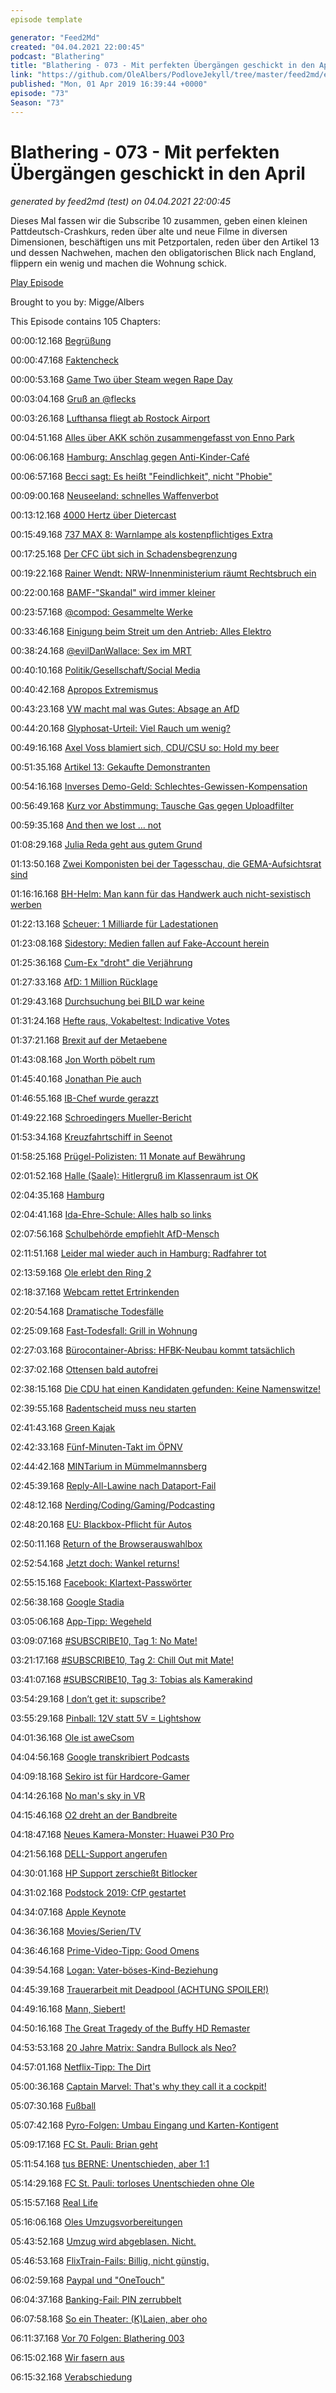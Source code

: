 ```yaml
---
episode template

generator: "Feed2Md"
created: "04.04.2021 22:00:45"
podcast: "Blathering"
title: "Blathering - 073 - Mit perfekten Übergängen geschickt in den April"
link: "https://github.com/OleAlbers/PodloveJekyll/tree/master/feed2md/example/export/seasons/4/2019/4/Blathering - 073 - Mit perfekten Übergängen geschickt in den April.md"
published: "Mon, 01 Apr 2019 16:39:44 +0000"
episode: "73"
Season: "73"
---
```


# Blathering - 073 - Mit perfekten Übergängen geschickt in den April
_generated by feed2md (test) on 04.04.2021 22:00:45_

Dieses Mal fassen wir die Subscribe 10 zusammen, geben einen kleinen Pattdeutsch-Crashkurs, reden über alte und neue Filme in diversen Dimensionen, beschäftigen uns mit Petzportalen, reden über den Artikel 13 und dessen Nachwehen, machen den obligatorischen Blick nach England, flippern ein wenig und machen die Wohnung schick.

[Play Episode](https://www.blathering.de/podlove/file/715/s/feed/c/mp3/blathering_073.mp3)

Brought to you by: Migge/Albers

This Episode contains 105 Chapters:


00:00:12.168 [Begrüßung]()

00:00:47.168 [Faktencheck]()

00:00:53.168 [Game Two über Steam wegen Rape Day](https://youtu.be/D4YlaH5aHbo?t=1678)

00:03:04.168 [Gruß an @flecks](https://twitter.com/flecks)

00:03:26.168 [Lufthansa fliegt ab Rostock Airport](https://www.ndr.de/nachrichten/mecklenburg-vorpommern/Rostock-Laage-Lufthansa-fliegt-nach-Muenchen,flughafenrostock116.html)

00:04:51.168 [Alles über AKK schön zusammengefasst von Enno Park](https://threadreaderapp.com/thread/1108006690732081152.html?refreshed=yes)

00:06:06.168 [Hamburg: Anschlag gegen Anti-Kinder-Café](http://www.spiegel.de/lebenundlernen/schule/moki-s-goodies-in-hamburg-cafe-will-keine-kinder-wird-mit-farbe-beschmiert-a-1259248.html)

00:06:57.168 [Becci sagt: Es heißt "Feindlichkeit", nicht "Phobie"](https://twitter.com/Genderbeitrag/status/1108051657613553665)

00:09:00.168 [Neuseeland: schnelles Waffenverbot](https://www.noz.de/deutschland-welt/politik/artikel/1683017/waffenverbot-in-neuseeland)

00:13:12.168 [4000 Hertz über Dietercast](https://viertausendhertz.de/frq42#t=3798)

00:15:49.168 [737 MAX 8: Warnlampe als kostenpflichtiges Extra](http://www.spiegel.de/wissenschaft/technik/boeing-737-max-fehlten-sicherheitsfunktionen-weil-sie-extra-kosten-a-1259117.html)

00:17:25.168 [Der CFC übt sich in Schadensbegrenzung](https://www.tagesspiegel.de/sport/erstes-heimspiel-nach-neonazi-eklat-chemnitzer-fc-setzt-zeichen-gegen-extremismus/24137566.html)

00:19:22.168 [Rainer Wendt: NRW-Innenministerium räumt Rechtsbruch ein](https://www.waz.de/politik/nrw-innenministerium-raeumt-im-fall-wendt-rechtsbruch-ein-id213828031.html)

00:22:00.168 [BAMF-"Skandal" wird immer kleiner](https://daserste.ndr.de/panorama/archiv/2019/BAMF-Skandal-wird-immer-kleiner,bamf204.html)

00:23:57.168 [@compod: Gesammelte Werke](https://nonotoriety.com/)

00:33:46.168 [Einigung beim Streit um den Antrieb: Alles Elektro](https://www.faz.net/aktuell/wirtschaft/unternehmen/vw-daimler-und-bmw-einigen-sich-auf-elektro-auto-strategie-16100230.html)

00:38:24.168 [@evilDanWallace: Sex im MRT](https://twitter.com/evildanwallace/status/1108715364874141696)

00:40:10.168 [Politik/Gesellschaft/Social Media]()

00:40:42.168 [Apropos Extremismus](https://www.tagesspiegel.de/politik/drohungen-per-mail-rathaeuser-in-mehreren-deutschen-staedten-geraeumt/24144810.html)

00:43:23.168 [VW macht mal was Gutes: Absage an AfD](https://twitter.com/Volksverpetzer/status/1108291262313054208)

00:44:20.168 [Glyphosat-Urteil: Viel Rauch um wenig?](https://threadreaderapp.com/thread/1108304164747120640.html)

00:49:16.168 [Axel Voss blamiert sich, CDU/CSU so: Hold my beer](https://threadreaderapp.com/thread/1108405946219401217.html)

00:51:35.168 [Artikel 13: Gekaufte Demonstranten](https://threadreaderapp.com/thread/1109881402638692352.html)

00:54:16.168 [Inverses Demo-Geld: Schlechtes-Gewissen-Kompensation](https://twitter.com/Illuminatus23/status/1106130812515373056)

00:56:49.168 [Kurz vor Abstimmung: Tausche Gas gegen Uploadfilter](https://edition.faz.net/faz-edition/wirtschaft/2019-03-26/f30a5870c08cc1e1b4524c1be19d1faf/?GEPC=s3)

00:59:35.168 [And then we lost … not](https://logbuch-netzpolitik.de/lnp293-versteckt-hintenrum)

01:08:29.168 [Julia Reda geht aus gutem Grund](http://mab.nu/2018/11/16/a-friend-called-niles/)

01:13:50.168 [Zwei Komponisten bei der Tagesschau, die GEMA-Aufsichtsrat sind](https://twitter.com/Angriffsmacht/status/1109737023265562625)

01:16:16.168 [BH-Helm: Man kann für das Handwerk auch nicht-sexistisch werben](https://pinkstinks.de/handwerk)

01:22:13.168 [Scheuer: 1 Milliarde für Ladestationen](https://t3n.de/news/e-autos-scheuer-will-eine-milliarde-euro-zusaetzlich-fuer-private-ladestationen-1153949/)

01:23:08.168 [Sidestory: Medien fallen auf Fake-Account herein](https://meedia.de/2019/03/25/bams-faellt-auf-fake-twitteraccount-von-ju-chef-kuban-herein/)

01:25:36.168 [Cum-Ex "droht" die Verjährung](https://www.tagesschau.de/wirtschaft/steuern-cumex-ermittlungen-101.html)

01:27:33.168 [AfD: 1 Million Rücklage](http://www.spiegel.de/politik/deutschland/afd-legt-eine-million-euro-fuer-moegliche-strafzahlungen-zurueck-a-1260509.html)

01:29:43.168 [Durchsuchung bei BILD war keine](http://www.taz.de/Neue-Hinweise-zu-Drohschreiben/!5582894/)

01:31:24.168 [Hefte raus, Vokabeltest: Indicative Votes](https://www.nzz.ch/international/was-bedeuten-indicative-votes-ld.1469780)

01:37:21.168 [Brexit auf der Metaebene](https://www.taz.de/!5579705/)

01:43:08.168 [Jon Worth pöbelt rum](https://twitter.com/jonworth/status/1110190491386159105)

01:45:40.168 [Jonathan Pie auch](https://www.youtube.com/watch?v=-IL2XwSkFJQ)

01:46:55.168 [IB-Chef wurde gerazzt](https://www.t-online.de/nachrichten/ausland/id_85467300/oesterreich-identitaeren-chef-erhielt-offenbar-geld-von-christchurch-attentaeter.html)

01:49:22.168 [Schroedingers Mueller-Bericht](https://www.kuechenstud.io/lagedernation/2019/03/28/ldn135-urheberrecht-mueller-report-raser-deutschlands-klimaschutz-verkehrswendeplan-ua-breitscheidplatz-brexit/?t=28:20,42:40)

01:53:34.168 [Kreuzfahrtschiff in Seenot](http://www.spiegel.de/panorama/gesellschaft/viking-sky-schiffshavarie-ist-ein-lehrstueck-ueber-menschlichkeit-a-1259586.html)

01:58:25.168 [Prügel-Polizisten: 11 Monate auf Bewährung](https://www.augsburger-allgemeine.de/augsburg/Betrunkene-Polizisten-greifen-Fluechtling-an-und-duerfen-Job-wohl-behalten-id53889061.html)

02:01:52.168 [Halle (Saale): Hitlergruß im Klassenraum ist OK](https://www.mz-web.de/halle-saale/er-rief--sieg-heil---18-jaehriger-zeigte-hitlergruss-an-schule---und-wird-nicht-bestraft-32247954)

02:04:35.168 [Hamburg]()

02:04:41.168 [Ida-Ehre-Schule: Alles halb so links](https://twitter.com/rim_light/status/1108765640888930305)

02:07:56.168 [Schulbehörde empfiehlt AfD-Mensch](http://www.taz.de/!5580115/)

02:11:51.168 [Leider mal wieder auch in Hamburg: Radfahrer tot](https://twitter.com/stammtischphilo/status/1108994472992481280)

02:13:59.168 [Ole erlebt den Ring 2](https://twitter.com/stammtischphilo/status/1108701510895128583)

02:18:37.168 [Webcam rettet Ertrinkenden](https://www.presseportal.de/blaulicht/pm/82522/4223625)

02:20:54.168 [Dramatische Todesfälle](https://www.t-online.de/nachrichten/panorama/kriminalitaet/id_85469266/hamburg-24-jaehriger-stirbt-bei-unfall-auf-koehlbrandbruecke-illegales-rennen-.html)

02:25:09.168 [Fast-Todesfall: Grill in Wohnung](https://www.mopo.de/hamburg/polizei/eltern-und-kinder-verletzt-familie-heizt-mit-holzkohlegrill-32295098)

02:27:03.168 [Bürocontainer-Abriss: HFBK-Neubau kommt tatsächlich](https://www.sprinkenhof.de/projektmanagement/projekte/aktuelle/neubau-erweiterungsbau-atelierhaus-(hfbk))

02:37:02.168 [Ottensen bald autofrei](https://twitter.com/mopo/status/1111540420025176064?s=21)

02:38:15.168 [Die CDU hat einen Kandidaten gefunden: Keine Namenswitze!](https://www.abendblatt.de/hamburg/article216734165/CDU-benennt-Wunsch-Spitzenkandidaten-fuer-Buergerschaftswahl.html)

02:39:55.168 [Radentscheid muss neu starten](https://radentscheid-hamburg.de/)

02:41:43.168 [Green Kajak](https://www.sat1regional.de/green-kayak-wer-muell-sammelt-darf-kostenlos-paddeln/)

02:42:33.168 [Fünf-Minuten-Takt im ÖPNV](https://www.abendblatt.de/hamburg/article216785393/HVV-Fahrplaene-bald-ueberfluessig-SPD-will-Hamburg-Takt-mit-5-Minuten-Garantie-an-jedem-Ort-in-Hamburg-einfuehren.html)

02:44:42.168 [MINTarium in Mümmelmannsberg](https://www.hamburg.de/bsb/pressemitteilungen/12372962/2019-03-27-bsb-eroeffnung-mintarium/)

02:45:39.168 [Reply-All-Lawine nach Dataport-Fail](https://www.mopo.de/hamburg/mega-panne-in-hamburg-stadt-mitarbeiterin-verschickt-mail---und-legt-behoerden-lahm-32280488)

02:48:12.168 [Nerding/Coding/Gaming/Podcasting]()

02:48:20.168 [EU: Blackbox-Pflicht für Autos](https://winfuture.de/news,108099.html)

02:50:11.168 [Return of the Browserauswahlbox](https://www.zdnet.de/88356657/android-bald-mit-auswahlbox-fuer-browser-und-suchmaschine/)

02:52:54.168 [Jetzt doch: Wankel returns!](https://twitter.com/stammtischphilo/status/1109158621135454210)

02:55:15.168 [Facebook: Klartext-Passwörter](https://www.zdnet.de/88356927/facebook-speichert-mehrere-hundert-millionen-passwoerter-im-klartext/)

02:56:38.168 [Google Stadia](https://twitter.com/stammtischphilo/status/1108424443905433600)

03:05:06.168 [App-Tipp: Wegeheld](https://twitter.com/tmigge/status/1111170414603051008)

03:09:07.168 [#SUBSCRIBE10, Tag 1: No Mate!](https://www.esgehtumdiewurst.com/)

03:21:17.168 [#SUBSCRIBE10, Tag 2: Chill Out mit Mate!](https://twitter.com/SebasRoth)

03:41:07.168 [#SUBSCRIBE10, Tag 3: Tobias als Kamerakind](https://twitter.com/Genderbeitrag/status/1109769923629383681)

03:54:29.168 [I don’t get it: supscribe?](https://twitter.com/stammtischphilo/status/1109060880384307201)

03:55:29.168 [Pinball: 12V statt 5V = Lightshow](https://twitter.com/stammtischphilo/status/1110637329692221441)

04:01:36.168 [Ole ist aweCsom](https://github.com/OleAlbers/aweCsome)

04:04:56.168 [Google transkribiert Podcasts](https://www.androidpolice.com/2019/03/26/google-podcasts-in-episode-search-is-coming-shows-now-being-fully-transcribed/)

04:09:18.168 [Sekiro ist für Hardcore-Gamer](https://twitter.com/stammtischphilo/status/1110449380266528768)

04:14:26.168 [No man's sky in VR](https://twitter.com/stammtischphilo/status/1110959558409756672)

04:15:46.168 [O2 dreht an der Bandbreite](https://speedof.me/)

04:18:47.168 [Neues Kamera-Monster: Huawei P30 Pro](https://www.zdnet.de/88357119/huawei-stellt-p30-pro-mit-leica-quad-camera-system-vor/)

04:21:56.168 [DELL-Support angerufen](https://www.dell.com/de-de)

04:30:01.168 [HP Support zerschießt Bitlocker](https://de.wikipedia.org/wiki/BitLocker)

04:31:02.168 [Podstock 2019: CfP gestartet](https://twitter.com/tmigge/status/1111566743175159808)

04:34:07.168 [Apple Keynote](https://www.theguardian.com/tv-and-radio/2019/mar/25/apple-tv-plus-less-a-rival-to-netflix-more-a-smug-religious-cult-oprah-winfrey-steven-spielberg)

04:36:36.168 [Movies/Serien/TV]()

04:36:46.168 [Prime-Video-Tipp: Good Omens](https://www.youtube.com/watch?v=hUJoR4vlIIs)

04:39:54.168 [Logan: Vater-böses-Kind-Beziehung](https://www.youtube.com/watch?v=o3oTvLWvzpk)

04:45:39.168 [Trauerarbeit mit Deadpool (ACHTUNG SPOILER!)](http://www.filmtabs.de/ft/2018/05/16/deadpool-2/)

04:49:16.168 [Mann, Siebert!](https://twitter.com/stammtischphilo/status/1108451810493284358)

04:50:16.168 [The Great Tragedy of the Buffy HD Remaster](https://twitter.com/stammtischphilo/status/1110969842973229056)

04:53:53.168 [20 Jahre Matrix: Sandra Bullock als Neo?](https://www.themarysue.com/sandra-bullock-almost-neo-in-the-matrix/)

04:57:01.168 [Netflix-Tipp: The Dirt](https://www.netflix.com/title/80169469)

05:00:36.168 [Captain Marvel: That's why they call it a cockpit!](https://threadreaderapp.com/thread/1110587248490078208.html)

05:07:30.168 [Fußball]()

05:07:42.168 [Pyro-Folgen: Umbau Eingang und Karten-Kontigent](https://www.mopo.de/sport/fc-st-pauli/ultras-privilegien-eingeschraenkt-derby-folgen--st--pauli-verkuendet-harte-massnahmen--32292172)

05:09:17.168 [FC St. Pauli: Brian geht](https://www.liga-zwei.de/fc-st-pauli-koglin-verlaesst-das-millerntor/)

05:11:54.168 [tus BERNE: Unentschieden, aber 1:1](http://www.fussball.de/spiel/harksheide-2-tus-berne-2/-/spiel/023R65QRLC000000VS54898DVTVU1VI3)

05:14:29.168 [FC St. Pauli: torloses Unentschieden ohne Ole](https://www.fcstpauli.com/news/der-fc-st-pauli-trennt-sich-torlos-vom-msv-duisburg-1819/)

05:15:57.168 [Real Life]()

05:16:06.168 [Oles Umzugsvorbereitungen](https://twitter.com/tmigge/status/1111752499197870080)

05:43:52.168 [Umzug wird abgeblasen. Nicht.](https://twitter.com/stammtischphilo/status/1110812867836760064)

05:46:53.168 [FlixTrain-Fails: Billig, nicht günstig.](https://www.flixtrain.de/)

06:02:59.168 [Paypal und "OneTouch"](https://twitter.com/stammtischphilo/status/1110237330965782528)

06:04:37.168 [Banking-Fail: PIN zerrubbelt]()

06:07:58.168 [So ein Theater: (K)Laien, aber oho](http://www.trittauer-laienspieler.de/)

06:11:37.168 [Vor 70 Folgen: Blathering 003](http://www.blathering.de/2016/07/blathering-003-kein-finale-fuer-carlo-paula-und-mary/)

06:15:02.168 [Wir fasern aus]()

06:15:32.168 [Verabschiedung]()


